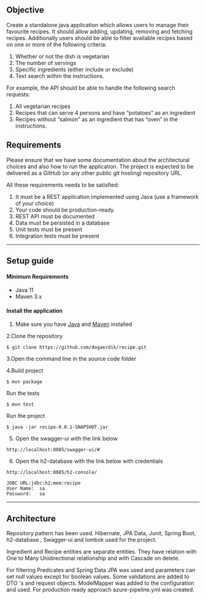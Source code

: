 ## Objective

Create a standalone java application which allows users to manage their favourite recipes. It should
allow adding, updating, removing and fetching recipes. Additionally users should be able to filter
available recipes based on one or more of the following criteria:
1. Whether or not the dish is vegetarian
2. The number of servings
3. Specific ingredients (either include or exclude)
4. Text search within the instructions.


For example, the API should be able to handle the following search requests:
1. All vegetarian recipes
2. Recipes that can serve 4 persons and have “potatoes” as an ingredient
3. Recipes without “salmon” as an ingredient that has “oven” in the instructions.

## Requirements
Please ensure that we have some documentation about the architectural choices and also how to
run the application. The project is expected to be delivered as a GitHub (or any other public git
hosting) repository URL.

All these requirements needs to be satisfied:

1. It must be a REST application implemented using Java (use a framework of your choice)
2. Your code should be production-ready.
3. REST API must be documented
4. Data must be persisted in a database
5. Unit tests must be present
6. Integration tests must be present

-----------------------------------------

## Setup guide

#### Minimum Requirements

- Java 11
- Maven 3.x

#### Install the application

1. Make sure you have [Java](https://www.oracle.com/technetwork/java/javase/downloads/jdk13-downloads-5672538.html) and [Maven](https://maven.apache.org) installed

2.Clone the repository
  ```
$ git clone https://github.com/dogaerdik/recipe.git
  ```
3.Open the command line in the source code folder

4.Build project

  ```
  $ mvn package
  ```

Run the tests
  ```
  $ mvn test
  ```


Run the project

  ```
  $ java -jar recipe-0.0.1-SNAPSHOT.jar
  ```

5. Open the swagger-ui with the link below

```text
http://localhost:8085/swagger-ui/#
```

6. Open the h2-database with the link below with credentials

```text
http://localhost:8085/h2-console/

JDBC URL:jdbc:h2:mem:recipe
User Name:	sa
Password:	sa
```


-----------------------------------------
## Architecture
Repository pattern has been used. Hibernate, JPA Data, Junit, Spring Boot, h2-database , Swagger-ui and lombok used for the project.

Ingredient and Recipe entities are separate entities. They have relation with One to Many Unidirectional relationship and with Cascade on delete.

For filtering Predicates and Spring Data JPA was used and parameters can set null values except for boolean values.
Some validations are added to DTO 's and request objects. ModelMapper was added to the configuration and used. For production ready approach azure-pipeline.yml was created.